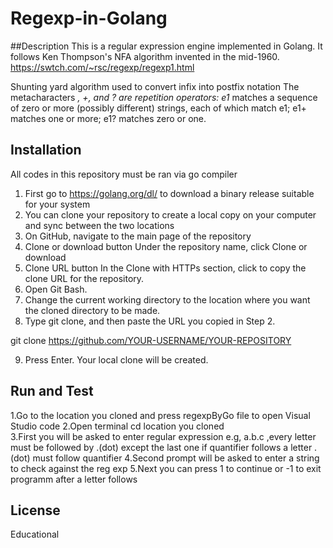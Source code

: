 # Regexp-in-Golang

##Description
This is a regular expression engine implemented in Golang.
It follows Ken Thompson's NFA algorithm invented in the mid-1960.
https://swtch.com/~rsc/regexp/regexp1.html

Shunting yard algorithm used to convert infix into postfix notation
The metacharacters *, +, and ? are repetition operators: e1* matches a sequence of zero or more (possibly different) strings, each of which match e1; e1+ matches one or more; e1? matches zero or one.



## Installation

All codes in this repository must be ran via go compiler 
1. First go to https://golang.org/dl/ to download a binary release suitable for your system
2. You can clone your repository to create a local copy on your computer and sync between the two locations 
3. On GitHub, navigate to the main page of the repository
4. Clone or download button Under the repository name, click Clone or download
5. Clone URL button In the Clone with HTTPs section, click to copy the clone URL for the repository. 
6. Open Git Bash. 
7. Change the current working directory to the location where you want the cloned directory to be made.
8. Type git clone, and then paste the URL you copied in Step 2.

git clone https://github.com/YOUR-USERNAME/YOUR-REPOSITORY 

9. Press Enter. Your local clone will be created.

## Run and Test
1.Go to the location you cloned and press regexpByGo file to open Visual Studio code 
2.Open terminal cd location you cloned  
3.First you will be asked to enter regular expression e.g, a.b.c ,every letter must be followed by .(dot) except the last one if quantifier follows a letter .(dot) must follow quantifier 
4.Second prompt will be asked to enter a string to check against the reg exp 
5.Next you can press 1 to continue or -1 to exit programm
after a letter follows 

## License

Educational 